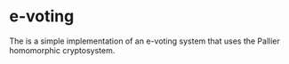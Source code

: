 # e-voting
The is a simple implementation of an e-voting system that uses the Pallier homomorphic cryptosystem.
